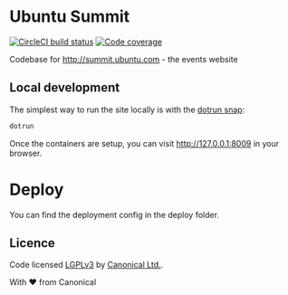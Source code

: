 # Ubuntu Summit

[![CircleCI build status](https://circleci.com/gh/canonical-web-and-design/summit.ubuntu.com.svg?style=shield)](https://circleci.com/gh/canonical-web-and-design/summit.ubuntu.com)
[![Code coverage](https://codecov.io/gh/canonical-web-and-design/summit.ubuntu.com/branch/main/graph/badge.svg)](https://codecov.io/gh/canonical-web-and-design/summit.ubuntu.com)

Codebase for http://summit.ubuntu.com - the events website

## Local development

The simplest way to run the site locally is with the [dotrun snap](https://snapcraft.io/dotrun):

```bash
dotrun
```

Once the containers are setup, you can visit <http://127.0.0.1:8009> in your browser.

# Deploy
You can find the deployment config in the deploy folder.

## Licence

Code licensed [LGPLv3](http://opensource.org/licenses/lgpl-3.0.html) by [Canonical Ltd.](http://www.canonical.com/).

With ♥ from Canonical
